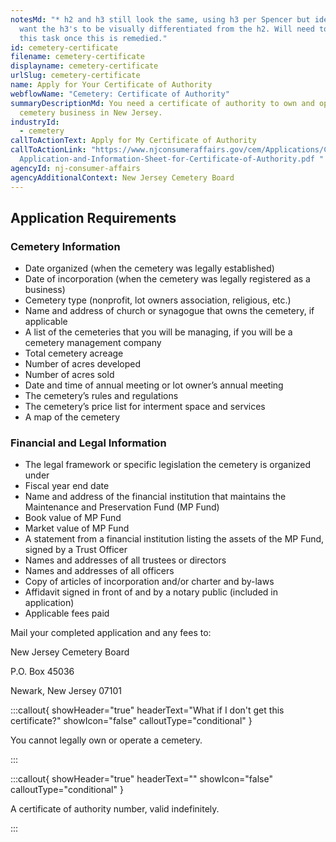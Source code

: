 ```yaml
---
notesMd: "* h2 and h3 still look the same, using h3 per Spencer but ideally we
  want the h3's to be visually differentiated from the h2. Will need to update
  this task once this is remedied."
id: cemetery-certificate
filename: cemetery-certificate
displayname: cemetery-certificate
urlSlug: cemetery-certificate
name: Apply for Your Certificate of Authority
webflowName: "Cemetery: Certificate of Authority"
summaryDescriptionMd: You need a certificate of authority to own and operate a
  cemetery business in New Jersey.
industryId:
  - cemetery
callToActionText: Apply for My Certificate of Authority
callToActionLink: "https://www.njconsumeraffairs.gov/cem/Applications/Cemetery-\
  Application-and-Information-Sheet-for-Certificate-of-Authority.pdf "
agencyId: nj-consumer-affairs
agencyAdditionalContext: New Jersey Cemetery Board
---
```

## Application Requirements

### Cemetery Information 



* Date organized (when the cemetery was legally established)
* Date of incorporation (when the cemetery was legally registered as a business)
* Cemetery type (nonprofit, lot owners association, religious, etc.)
* Name and address of church or synagogue that owns the cemetery, if applicable
* A list of the cemeteries that you will be managing, if you will be a cemetery management company
* Total cemetery acreage
* Number of acres developed
* Number of acres sold
* Date and time of annual meeting or lot owner’s annual meeting
* The cemetery’s rules and regulations
* The cemetery’s price list for interment space and services
* A map of the cemetery

### Financial and Legal Information

* The legal framework or specific legislation the cemetery is organized under
* Fiscal year end date
* Name and address of the financial institution that maintains the Maintenance and Preservation Fund (MP Fund)
* Book value of MP Fund
* Market value of MP Fund
* A statement from a financial institution listing the assets of the MP Fund, signed by a Trust Officer
* Names and addresses of all trustees or directors
* Names and addresses of all officers
* Copy of articles of incorporation and/or charter and by-laws
* Affidavit signed in front of and by a notary public (included in application)
* Applicable fees paid

Mail your completed application and any fees to: 

New Jersey Cemetery Board

P.O. Box 45036

Newark, New Jersey 07101 

:::callout{ showHeader="true" headerText="What if I don't get this certificate?" showIcon="false" calloutType="conditional" }

You cannot legally own or operate a cemetery.

:::

:::callout{ showHeader="true" headerText="" showIcon="false" calloutType="conditional" }

A certificate of authority number, valid indefinitely.

:::